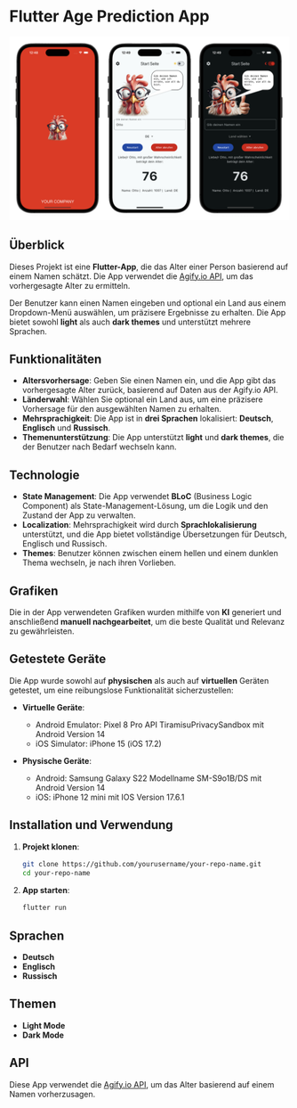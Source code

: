 
# Flutter Age Prediction App

![Screenshots](screenshots.png)

## Überblick

Dieses Projekt ist eine **Flutter-App**, die das Alter einer Person basierend auf einem Namen schätzt. Die App verwendet die [Agify.io API](https://agify.io/), um das vorhergesagte Alter zu ermitteln.

Der Benutzer kann einen Namen eingeben und optional ein Land aus einem Dropdown-Menü auswählen, um präzisere Ergebnisse zu erhalten. Die App bietet sowohl **light** als auch **dark themes** und unterstützt mehrere Sprachen.

## Funktionalitäten

- **Altersvorhersage**: Geben Sie einen Namen ein, und die App gibt das vorhergesagte Alter zurück, basierend auf Daten aus der Agify.io API.
- **Länderwahl**: Wählen Sie optional ein Land aus, um eine präzisere Vorhersage für den ausgewählten Namen zu erhalten.
- **Mehrsprachigkeit**: Die App ist in **drei Sprachen** lokalisiert: **Deutsch**, **Englisch** und **Russisch**.
- **Themenunterstützung**: Die App unterstützt **light** und **dark themes**, die der Benutzer nach Bedarf wechseln kann.

## Technologie

- **State Management**: Die App verwendet **BLoC** (Business Logic Component) als State-Management-Lösung, um die Logik und den Zustand der App zu verwalten.
- **Localization**: Mehrsprachigkeit wird durch **Sprachlokalisierung** unterstützt, und die App bietet vollständige Übersetzungen für Deutsch, Englisch und Russisch.
- **Themes**: Benutzer können zwischen einem hellen und einem dunklen Thema wechseln, je nach ihren Vorlieben.

## Grafiken

Die in der App verwendeten Grafiken wurden mithilfe von **KI** generiert und anschließend **manuell nachgearbeitet**, um die beste Qualität und Relevanz zu gewährleisten.

## Getestete Geräte

Die App wurde sowohl auf **physischen** als auch auf **virtuellen** Geräten getestet, um eine reibungslose Funktionalität sicherzustellen:

- **Virtuelle Geräte**:
    - Android Emulator: Pixel 8 Pro API TiramisuPrivacySandbox mit Android Version 14
    - iOS Simulator: iPhone 15 (iOS 17.2)

- **Physische Geräte**:
    - Android: Samsung Galaxy S22 Modellname SM-S9o1B/DS mit Android Version 14
    - iOS: iPhone 12 mini mit IOS Version 17.6.1

## Installation und Verwendung

1. **Projekt klonen**:
   ```bash
   git clone https://github.com/yourusername/your-repo-name.git
   cd your-repo-name

1. **App starten**:
   ```bash
   flutter run

## Sprachen
- **Deutsch**
- **Englisch**
- **Russisch**

## Themen
- **Light Mode**
- **Dark Mode**

## API
Diese App verwendet die [Agify.io API](https://agify.io/), um das Alter basierend auf einem Namen vorherzusagen.
